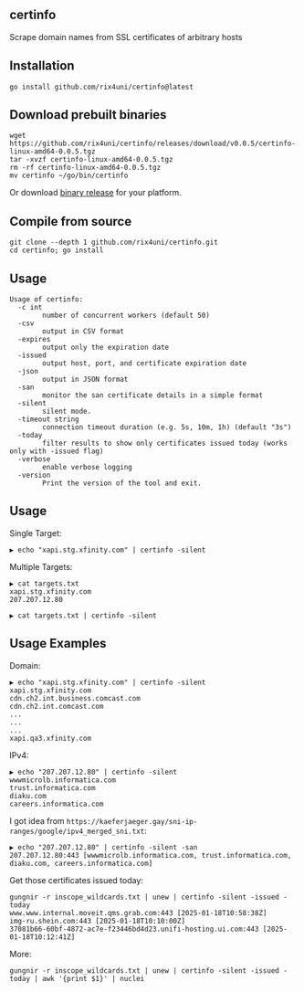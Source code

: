 ## certinfo

Scrape domain names from SSL certificates of arbitrary hosts

## Installation
```
go install github.com/rix4uni/certinfo@latest
```

## Download prebuilt binaries
```
wget https://github.com/rix4uni/certinfo/releases/download/v0.0.5/certinfo-linux-amd64-0.0.5.tgz
tar -xvzf certinfo-linux-amd64-0.0.5.tgz
rm -rf certinfo-linux-amd64-0.0.5.tgz
mv certinfo ~/go/bin/certinfo
```
Or download [binary release](https://github.com/rix4uni/certinfo/releases) for your platform.

## Compile from source
```
git clone --depth 1 github.com/rix4uni/certinfo.git
cd certinfo; go install
```

## Usage
```
Usage of certinfo:
  -c int
        number of concurrent workers (default 50)
  -csv
        output in CSV format
  -expires
        output only the expiration date
  -issued
        output host, port, and certificate expiration date
  -json
        output in JSON format
  -san
        monitor the san certificate details in a simple format
  -silent
        silent mode.
  -timeout string
        connection timeout duration (e.g. 5s, 10m, 1h) (default "3s")
  -today
        filter results to show only certificates issued today (works only with -issued flag)
  -verbose
        enable verbose logging
  -version
        Print the version of the tool and exit.
```

## Usage
Single Target:
```
▶ echo "xapi.stg.xfinity.com" | certinfo -silent
```

Multiple Targets:
```
▶ cat targets.txt
xapi.stg.xfinity.com
207.207.12.80

▶ cat targets.txt | certinfo -silent
```

## Usage Examples
Domain:
```
▶ echo "xapi.stg.xfinity.com" | certinfo -silent
xapi.stg.xfinity.com
cdn.ch2.int.business.comcast.com
cdn.ch2.int.comcast.com
...
...
...
xapi.qa3.xfinity.com
```

IPv4:
```
▶ echo "207.207.12.80" | certinfo -silent
wwwmicrolb.informatica.com
trust.informatica.com
diaku.com
careers.informatica.com
```

I got idea from `https://kaeferjaeger.gay/sni-ip-ranges/google/ipv4_merged_sni.txt`:
```
▶ echo "207.207.12.80" | certinfo -silent -san
207.207.12.80:443 [wwwmicrolb.informatica.com, trust.informatica.com, diaku.com, careers.informatica.com]
```

Get those certificates issued today:
```
gungnir -r inscope_wildcards.txt | unew | certinfo -silent -issued -today
www.www.internal.moveit.qms.grab.com:443 [2025-01-18T10:58:38Z]
img-ru.shein.com:443 [2025-01-18T10:10:00Z]
37081b66-60bf-4872-ac7e-f23446bd4d23.unifi-hosting.ui.com:443 [2025-01-18T10:12:41Z]
```

More:
```
gungnir -r inscope_wildcards.txt | unew | certinfo -silent -issued -today | awk '{print $1}' | nuclei
```
